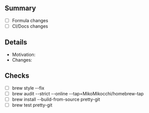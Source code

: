 ## Summary

- [ ] Formula changes
- [ ] CI/Docs changes

## Details

- Motivation:
- Changes:

## Checks

- [ ] brew style --fix
- [ ] brew audit --strict --online --tap=MikoMikocchi/homebrew-tap
- [ ] brew install --build-from-source pretty-git
- [ ] brew test pretty-git
